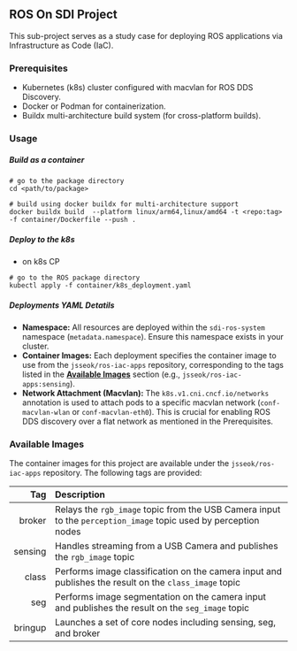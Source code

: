 ## ROS On SDI Project
This sub-project serves as a study case for deploying ROS applications via Infrastructure as Code (IaC).


### Prerequisites
- Kubernetes (k8s) cluster configured with macvlan for ROS DDS Discovery.
- Docker or Podman for containerization.
- Buildx multi-architecture build system (for cross-platform builds).

### Usage

##### Build as a container
```
# go to the package directory
cd <path/to/package>

# build using docker buildx for multi-architecture support
docker buildx build  --platform linux/arm64,linux/amd64 -t <repo:tag> -f container/Dockerfile --push .
```

##### Deploy to the k8s
- on k8s CP
```
# go to the ROS package directory
kubectl apply -f container/k8s_deployment.yaml
```

##### Deployments YAML Detatils
- **Namespace:** All resources are deployed within the `sdi-ros-system` namespace (`metadata.namespace`). Ensure this namespace exists in your cluster.
- **Container Images:** Each deployment specifies the container image to use from the `jsseok/ros-iac-apps` repository, corresponding to the tags listed in the **[Available Images](#available-images)** section (e.g., `jsseok/ros-iac-apps:sensing`).
- **Network Attachment (Macvlan):** The `k8s.v1.cni.cncf.io/networks` annotation is used to attach pods to a specific macvlan network (`conf-macvlan-wlan` or `conf-macvlan-eth0`). This is crucial for enabling ROS DDS discovery over a flat network as mentioned in the Prerequisites.

### Available Images
The container images for this project are available under the `jsseok/ros-iac-apps` repository. The following tags are provided:

| Tag | Description |
|----------:|:-------|
| broker    | Relays the `rgb_image` topic from the USB Camera input to the `perception_image` topic used by perception nodes |
| sensing   | Handles streaming from a USB Camera and publishes the `rgb_image` topic |
| class     | Performs image classification on the camera input and publishes the result on the `class_image` topic |
| seg       | Performs image segmentation on the camera input and publishes the result on the `seg_image` topic |
| bringup   | Launches a set of core nodes including sensing, seg, and broker |
